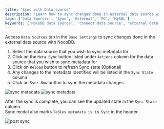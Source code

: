```yaml
---
title: 'Sync with Data source'
description: 'Learn how to sync changes done in external data source with NocoDB.'
tags: ['Data Sources', 'Sync', 'External', 'PG', 'MySQL']
keywords: ['NocoDB data source', 'connect data source', 'external data source', 'PG data source', 'MySQL data source']
---
```


Access `Data Sources` tab in the `Base Settings` to sync changes done in the external data source with NocoDB.
1. Select the data source that you wish to sync metadata for
2. Click on the `Meta Sync` button listed under `Actions` column for the data source that you wish to sync metadata for
3. Click on `Reload` button to refresh Sync state (Optional)
4. Any changes to the metadata identified will be listed in the `Sync State` column
5. Click on `Sync Now` button to sync the metadata changes
  
![sync metadata](/img/v2/data-source/data-source-meta-sync-1.png)
![sync metadata](/img/v2/data-source/data-source-meta-sync-2.png)

After the sync is complete, you can see the updated state in the `Sync State` column.  
Sync modal also marks `Tables metadata is in Sync` in the header.

![post sync](/img/v2/data-source/data-source-post-sync.png)